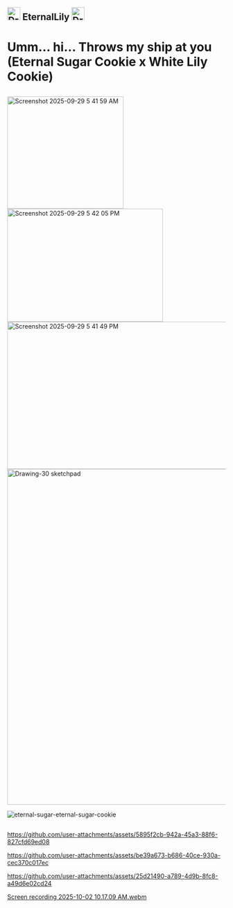 ## <img width="30" height="30" alt="Drawing-37 sketchpad (1)" src="https://github.com/user-attachments/assets/c600b03d-e1b3-4bb2-84d5-370cf33c4939" /> EternalLily <img width="30" height="30" alt="Drawing-37 sketchpad" src="https://github.com/user-attachments/assets/4af08551-933d-4592-847a-6f23e02d2861" />

# Umm... hi... Throws my ship at you (Eternal Sugar Cookie x White Lily Cookie)
##
<img width="268" height="259" alt="Screenshot 2025-09-29 5 41 59 AM" src="https://github.com/user-attachments/assets/4aca3b4a-ec2e-45a2-bb7c-f757651a0fde" />
<img width="359" height="261" alt="Screenshot 2025-09-29 5 42 05 PM" src="https://github.com/user-attachments/assets/6c46a1c5-bbeb-4e13-8517-7945bda606e0" />
<img width="554" height="340" alt="Screenshot 2025-09-29 5 41 49 PM" src="https://github.com/user-attachments/assets/9e1dd8eb-6d9f-4252-9322-46af152d873b" />
<img width="988" height="775" alt="Drawing-30 sketchpad" src="https://github.com/user-attachments/assets/c5d7dc7d-486e-483c-bdcc-edb7a5eb1ac3" />

![eternal-sugar-eternal-sugar-cookie](https://github.com/user-attachments/assets/7092d5cf-7e72-4176-a6a1-8bae95b98d3b)



## 

https://github.com/user-attachments/assets/5895f2cb-942a-45a3-88f6-827cfd69ed08



https://github.com/user-attachments/assets/be39a673-b686-40ce-930a-cec370c017ec




https://github.com/user-attachments/assets/25d21490-a789-4d9b-8fc8-a49d6e02cd24


[Screen recording 2025-10-02 10.17.09 AM.webm](https://github.com/user-attachments/assets/8858b51f-64c7-491b-be7b-bd777c5334cd)



